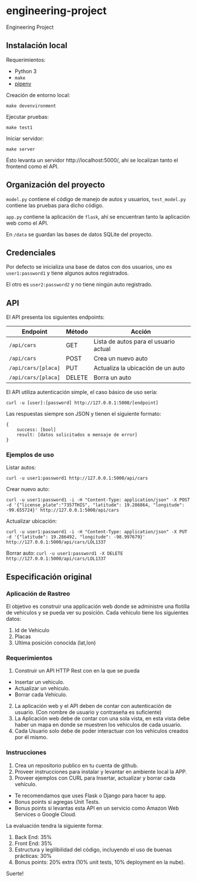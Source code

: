 # engineering-project
Engineering Project

## Instalación local

Requerimientos:

* Python 3
* `make`
* [pipenv](https://docs.pipenv.org/en/latest/install/#installing-pipenv)

Creación de entorno local:

```make devenvironment```

Ejecutar pruebas:

```make test1```

Iniciar servidor:

```make server```

Ésto levanta un servidor http://localhost:5000/, ahí se localizan tanto el frontend como el API.

## Organización del proyecto

`model.py` contiene el código de manejo de autos y usuarios, `test_model.py` contiene las pruebas para dicho código.

`app.py` contiene la aplicación de `flask`, ahí se encuentran tanto la aplicación web como el API.

En `/data` se guardan las bases de datos SQLite del proyecto.

## Credenciales

Por defecto se inicializa una base de datos con dos usuarios, uno es `user1:password1` y tiene algunos autos registrados.

El otro es `user2:password2` y no tiene ningún auto registrado.

## API
El API presenta los siguientes endpoints:

| Endpoint            | Método | Acción                                |
|---------------------|--------|---------------------------------------|
| `/api/cars`         | GET    | Lista de autos para el usuario actual |
| `/api/cars`         | POST   | Crea un nuevo auto                    |
| `/api/cars/[placa]` | PUT    | Actualiza la ubicación de un auto     |
| `/api/cars/[placa]` | DELETE | Borra un auto                         |

El API utiliza autenticación simple, el caso básico de uso sería:

```curl -u [user]:[password] http://127.0.0.1:5000/[endpoint]```

Las respuestas siempre son JSON y tienen el siguiente formato:

```
{
    success: [bool]
    result: [datos solicitados o mensaje de error]
}
```

### Ejemplos de uso

Listar autos:

```curl -u user1:password1 http://127.0.0.1:5000/api/cars```

Crear nuevo auto:

```curl -u user1:password1 -i -H "Content-Type: application/json" -X POST -d '{"license_plate":"7357THIS", "latitude": 19.286864, "longitude": -99.655724}' http://127.0.0.1:5000/api/cars```

Actualizar ubicación:

```curl -u user1:password1 -i -H "Content-Type: application/json" -X PUT -d '{"latitude": 19.286492, "longitude": -98.997679}' http://127.0.0.1:5000/api/cars/LOL1337```

Borrar auto:
```curl -u user1:password1 -X DELETE http://127.0.0.1:5000/api/cars/LOL1337```


## Especificación original
### Aplicación de Rastreo

El objetivo es construir una applicación web donde se administre una flotilla de vehiculos y se pueda ver su posición.
Cada vehiculo tiene los siguientes datos:

1. Id de Vehiculo
2. Placas
3. Ultima posición conocida (lat,lon)

### Requerimientos

1. Construir un API HTTP Rest con  en la que se pueda
 - Insertar un vehiculo.
 - Actualizar un vehiculo.
 - Borrar cada Vehículo.
2. La aplicación web y el API deben de contar con autenticación de usuario. (Con nombre de usuario y contraseña es suficiente)
3. La Aplicación web debe de contar con una sola vista, en esta vista debe haber un mapa en donde se muestren los vehiculos de cada usuario.
4. Cada Usuario solo debe de poder interactuar con los vehiculos creados por él mismo.

### Instrucciones

1. Crea un repositorio publico en tu cuenta de github.
2. Proveer instrucciones para instalar y levantar en ambiente local la APP.
3. Proveer ejemplos con CURL  para Insertar, actualizar y borrar cada vehículo.

 - Te recomendamos que uses Flask o Django para hacer tu app.
 - Bonus points si agregas Unit Tests.
 - Bonus points si levantas esta API en un servicio como Amazon Web Services o Google Cloud.

La evaluación tendra la siguiente forma:

1. Back End: 35%
2. Front End: 35%
3. Estructura y legilibilidad del código, incluyendo el uso de buenas prácticas: 30%
4. Bonus points: 20% extra (10% unit tests, 10% deployment en la nube).

Suerte!
